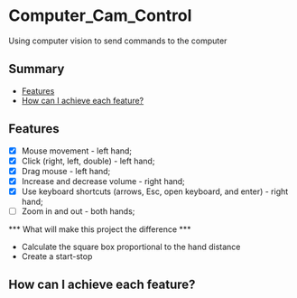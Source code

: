 # Computer_Cam_Control
 Using computer vision to send commands to the computer

## Summary

- [Features](#features)
- [How can I achieve each feature?](#how-can-i-achieve-each-feature)

## Features

- [X] Mouse movement - left hand;
- [X] Click (right, left, double)  - left hand;
- [X] Drag mouse - left hand;
- [X] Increase and decrease volume - right hand; 
- [X] Use keyboard shortcuts (arrows, Esc, open keyboard, and enter) - right hand;
- [ ] Zoom in and out - both hands;

*** What will make this project the difference ***
- Calculate the square box proportional to the hand distance
- Create a start-stop

## How can I achieve each feature?